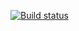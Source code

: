 [![Build status](https://ci.appveyor.com/api/projects/status/tg5btos9xeaig8ii?svg=true)](https://ci.appveyor.com/project/Dmitriy7438/dz232)